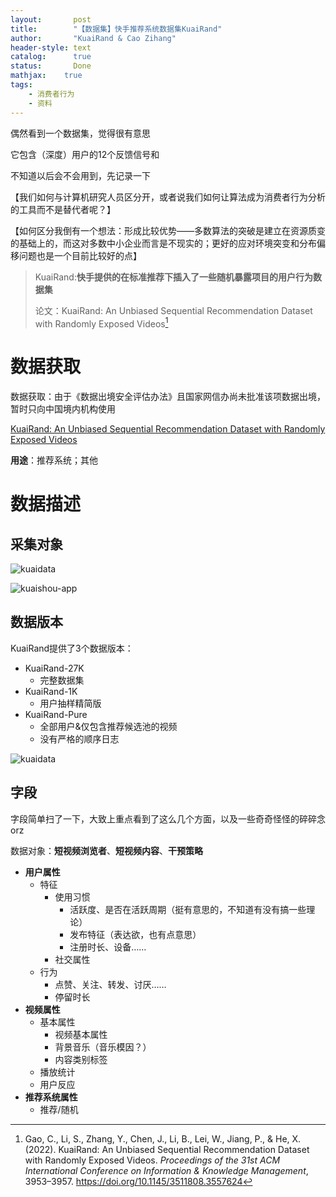 ```yaml
---
layout:       post
title:        "【数据集】快手推荐系统数据集KuaiRand"
author:       "KuaiRand & Cao Zihang"
header-style: text
catalog:      true
status:		  Done
mathjax: 	true
tags:
    - 消费者行为
    - 资料
---
```


偶然看到一个数据集，觉得很有意思

它包含（深度）用户的12个反馈信号和

不知道以后会不会用到，先记录一下

【我们如何与计算机研究人员区分开，或者说我们如何让算法成为消费者行为分析的工具而不是替代者呢？】

【如何区分我倒有一个想法：形成比较优势——多数算法的突破是建立在资源质变的基础上的，而这对多数中小企业而言是不现实的；更好的应对环境突变和分布偏移问题也是一个目前比较好的点】

>  KuaiRand:**快手提供的在标准推荐下插入了一些随机暴露项目的用户行为数据集**
>
> 论文：KuaiRand: An Unbiased Sequential Recommendation Dataset with Randomly Exposed Videos[^1]

# 数据获取

数据获取：由于《数据出境安全评估办法》且国家网信办尚未批准该项数据出境，暂时只向中国境内机构使用

[KuaiRand: An Unbiased Sequential Recommendation Dataset with Randomly Exposed Videos](https://kuairand.com/)

**用途**：推荐系统；其他

# 数据描述

## 采集对象

![kuaidata](https://img.czhread.asia/img/202304151057011.png)

![kuaishou-app](https://img.czhread.asia/img/202304151057086.png)

## 数据版本

KuaiRand提供了3个数据版本：

- KuaiRand-27K
  - 完整数据集
- KuaiRand-1K
  - 用户抽样精简版
- KuaiRand-Pure
  - 全部用户&仅包含推荐候选池的视频
  - 没有严格的顺序日志

![kuaidata](https://img.czhread.asia/img/202304151057860.png)

## 字段

字段简单扫了一下，大致上重点看到了这么几个方面，以及一些奇奇怪怪的碎碎念orz

数据对象：**短视频浏览者**、**短视频内容**、**干预策略**

- **用户属性**
  - 特征
    - 使用习惯
      - 活跃度、是否在活跃周期（挺有意思的，不知道有没有搞一些理论）
      - 发布特征（表达欲，也有点意思）
      - 注册时长、设备……
    - 社交属性
  - 行为
    - 点赞、关注、转发、讨厌……
    - 停留时长
- **视频属性**
  - 基本属性
    - 视频基本属性
    - 背景音乐（音乐模因？）
    - 内容类别标签
  - 播放统计
  - 用户反应
- **推荐系统属性**
  - 推荐/随机

[^1]: Gao, C., Li, S., Zhang, Y., Chen, J., Li, B., Lei, W., Jiang, P., & He, X. (2022). KuaiRand: An Unbiased Sequential Recommendation Dataset with Randomly Exposed Videos. *Proceedings of the 31st ACM International Conference on Information & Knowledge Management*, 3953–3957. https://doi.org/10.1145/3511808.3557624